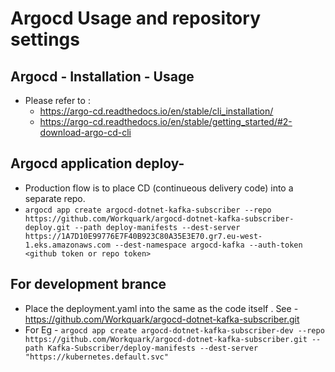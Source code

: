 # Argocd Usage and repository settings 
## Argocd - Installation - Usage

- Please refer to :
    - https://argo-cd.readthedocs.io/en/stable/cli_installation/
    - https://argo-cd.readthedocs.io/en/stable/getting_started/#2-download-argo-cd-cli

## Argocd application deploy-

- Production flow is to place CD (continueous delivery code) into a separate repo.
- `argocd app create argocd-dotnet-kafka-subscriber --repo https://github.com/Workquark/argocd-dotnet-kafka-subscriber-deploy.git --path deploy-manifests --dest-server https://1A7D10E99776E7F40B923C80A35E3E70.gr7.eu-west-1.eks.amazonaws.com --dest-namespace argocd-kafka --auth-token <github token or repo token>` 


## For development brance 

- Place the deployment.yaml into the same as the code itself . See - https://github.com/Workquark/argocd-dotnet-kafka-subscriber.git
- For Eg - `argocd app create argocd-dotnet-kafka-subscriber-dev --repo https://github.com/Workquark/argocd-dotnet-kafka-subscriber.git --path Kafka-Subscriber/deploy-manifests --dest-server "https://kubernetes.default.svc"` 
